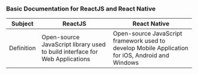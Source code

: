 ### Basic Documentation for ReactJS and React Native

| Subject | ReactJS | React Native |
| ------- | ------- | ------------ |
| Definition | Open-source JavaScript library used to build interface for Web Applications |Open-source JavaScript framework used to develop Mobile Application for iOS, Android and Windows |
